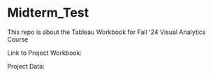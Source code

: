 # Midterm_Test
This repo is about the Tableau Workbook for Fall '24 Visual Analytics Course

Link to Project Workbook: 

Project Data: 


